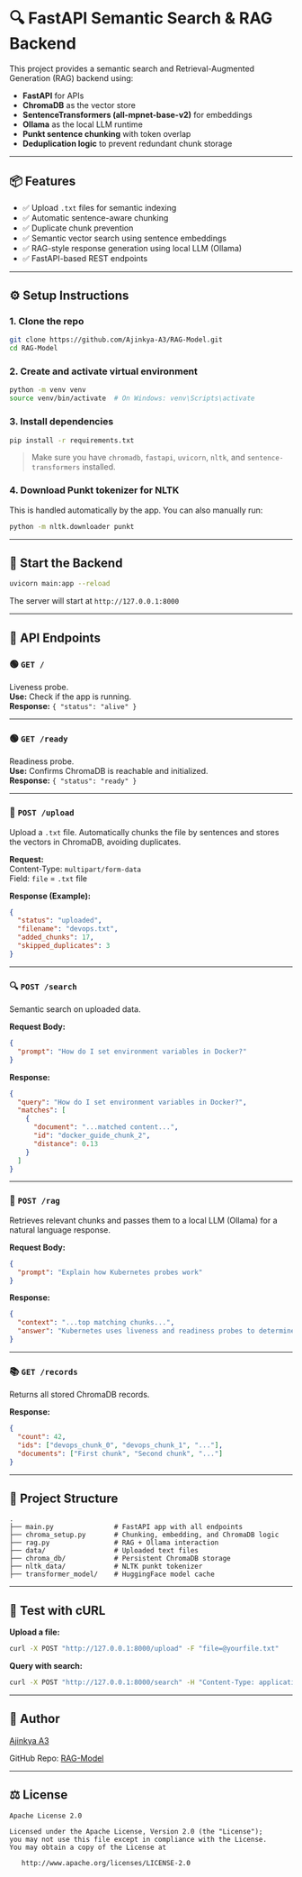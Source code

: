 # 🔍 FastAPI Semantic Search & RAG Backend

This project provides a semantic search and Retrieval-Augmented Generation (RAG) backend using:

- **FastAPI** for APIs  
- **ChromaDB** as the vector store  
- **SentenceTransformers (all-mpnet-base-v2)** for embeddings  
- **Ollama** as the local LLM runtime  
- **Punkt sentence chunking** with token overlap  
- **Deduplication logic** to prevent redundant chunk storage

---

## 📦 Features

- ✅ Upload `.txt` files for semantic indexing
- ✅ Automatic sentence-aware chunking
- ✅ Duplicate chunk prevention
- ✅ Semantic vector search using sentence embeddings
- ✅ RAG-style response generation using local LLM (Ollama)
- ✅ FastAPI-based REST endpoints

---

## ⚙️ Setup Instructions

### 1. Clone the repo

```bash
git clone https://github.com/Ajinkya-A3/RAG-Model.git
cd RAG-Model
```

### 2. Create and activate virtual environment

```bash
python -m venv venv
source venv/bin/activate  # On Windows: venv\Scripts\activate
```

### 3. Install dependencies

```bash
pip install -r requirements.txt
```

> Make sure you have `chromadb`, `fastapi`, `uvicorn`, `nltk`, and `sentence-transformers` installed.

### 4. Download Punkt tokenizer for NLTK

This is handled automatically by the app. You can also manually run:

```bash
python -m nltk.downloader punkt
```

---

## 🚀 Start the Backend

```bash
uvicorn main:app --reload
```

The server will start at `http://127.0.0.1:8000`

---

## 🧪 API Endpoints

### 🟢 `GET /`
Liveness probe.  
**Use:** Check if the app is running.  
**Response:** `{ "status": "alive" }`

---

### 🟢 `GET /ready`
Readiness probe.  
**Use:** Confirms ChromaDB is reachable and initialized.  
**Response:** `{ "status": "ready" }`

---

### 📄 `POST /upload`
Upload a `.txt` file. Automatically chunks the file by sentences and stores the vectors in ChromaDB, avoiding duplicates.

**Request:**  
Content-Type: `multipart/form-data`  
Field: `file` = `.txt` file

**Response (Example):**
```json
{
  "status": "uploaded",
  "filename": "devops.txt",
  "added_chunks": 17,
  "skipped_duplicates": 3
}
```

---

### 🔍 `POST /search`
Semantic search on uploaded data.

**Request Body:**
```json
{
  "prompt": "How do I set environment variables in Docker?"
}
```

**Response:**
```json
{
  "query": "How do I set environment variables in Docker?",
  "matches": [
    {
      "document": "...matched content...",
      "id": "docker_guide_chunk_2",
      "distance": 0.13
    }
  ]
}
```

---

### 💬 `POST /rag`
Retrieves relevant chunks and passes them to a local LLM (Ollama) for a natural language response.

**Request Body:**
```json
{
  "prompt": "Explain how Kubernetes probes work"
}
```

**Response:**
```json
{
  "context": "...top matching chunks...",
  "answer": "Kubernetes uses liveness and readiness probes to determine..."
}
```

---

### 📚 `GET /records`
Returns all stored ChromaDB records.

**Response:**
```json
{
  "count": 42,
  "ids": ["devops_chunk_0", "devops_chunk_1", "..."],
  "documents": ["First chunk", "Second chunk", "..."]
}
```

---

## 📁 Project Structure

```
.
├── main.py               # FastAPI app with all endpoints
├── chroma_setup.py       # Chunking, embedding, and ChromaDB logic
├── rag.py                # RAG + Ollama interaction
├── data/                 # Uploaded text files
├── chroma_db/            # Persistent ChromaDB storage
├── nltk_data/            # NLTK punkt tokenizer
├── transformer_model/    # HuggingFace model cache
```

---

## 🧪 Test with cURL

**Upload a file:**
```bash
curl -X POST "http://127.0.0.1:8000/upload" -F "file=@yourfile.txt"
```

**Query with search:**
```bash
curl -X POST "http://127.0.0.1:8000/search" -H "Content-Type: application/json" -d '{"prompt": "What is a Kubernetes probe?"}'
```

---

## 👤 Author

[Ajinkya A3](https://github.com/Ajinkya-A3)

GitHub Repo: [RAG-Model](https://github.com/Ajinkya-A3/RAG-Model/blob/main/app/main.py)

---

## ⚖️ License

```
Apache License 2.0

Licensed under the Apache License, Version 2.0 (the "License");
you may not use this file except in compliance with the License.
You may obtain a copy of the License at

   http://www.apache.org/licenses/LICENSE-2.0
```